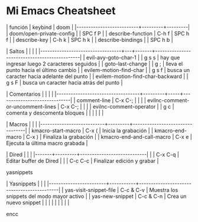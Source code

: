 # Mi Emacs Cheatsheet



| función                  | keybind | doom    |
|--------------------------+---------+---------|
| doom/open-private-config |         | SPC f P |
| describe-function        | C-h f   | SPC h f |
| describe-key             | C-h k   | SPC h k |
| describe-bindings        |         | SPC h b |

| Saltos                           |   |       |                                              |
|----------------------------------+---+-------+----------------------------------------------|
| evil-avy-goto-char-1             |   | g s s | hay que ingresar luego 2 caracteres seguidos |
| goto-last-change                 |   | g ;   | lleva el punto hacia el último cambio        |
| evilem-motion-find-char          |   | g s f | busca un caracter hacia adelante del punto   |
| evilem-motion-find-char-backward |   | g s F | busca un caracter hacia atrás del punto      |


| Comentarios                       |         |     |                              |
|-----------------------------------+---------+-----+------------------------------|
| comment-line                      | C-x C-; |     |                              |
| evilnc-comment-or-uncomment-lines | C-x C-; |     |                              |
| evilnc-comment-operator           |         | g c | comenta y descomenta bloques |
|                                   |         |     |                              |

| Macros                    |         |                                 |
|---------------------------+---------+---------------------------------|
| kmacro-start-macro        | C-x (   | Inicia la grabación             |
| kmacro-end-macro          | C-x )   | Finaliza la grabación           |
| kmacro-end-and-call-macro | C-x e   | Ejecuta la última macro grabada |



| Dired |         |                            |
|-------+---------+----------------------------|
|       | C-x C-q | Editar buffer de Dired     |
|       | C-c C-c | Finalizar edición y grabar |

yasnippets

| Yasnippets             |           |                                            |
|------------------------+-----------+--------------------------------------------|
| yas-visit-snippet-file | C-c & C-v | Muestra los snippets del modo mayor activo |
| yas-new-snippet        | C-c & C-n | Crea un nuevo snippet                      |
|                        |           |                                            |
|                        |           |                                            |

encc

